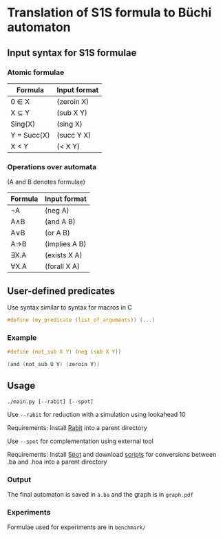# Translation of S1S formula to Büchi automaton

## Input syntax for S1S formulae

### Atomic formulae

|	Formula |	Input format |
| ---			| ---				|
| 0 <span>&isin;</span> X | (zeroin X) |
| X <span>&sube;</span> Y | (sub X Y) |
| Sing(X) | (sing X) |
| Y = Succ(X) | (succ Y X) |
| X < Y| (< X Y) |

### Operations over automata
(A and B denotes formulae)

| Formula | Input format |
| --- | --- |
| <span>&not;</span>A | (neg A) |
| A<span>&and;</span>B | (and A B) |
| A<span>&or;</span>B | (or A B) |
| A<span>&rarr;</span>B | (implies A B) |
| <span>&exist;</span>X.A | (exists X A) |
| <span>&forall;</span>X.A | (forall X A) |


## User-defined predicates

Use syntax similar to syntax for macros in C

```c
#define (my_predicate (list_of_arguments)) (...)
```

### Example

```c
#define (not_sub X Y) (neg (sub X Y))

(and (not_sub U V) (zeroin V))
```

## Usage
```
./main.py [--rabit] [--spot]
```

Use ```--rabit``` for reduction with a simulation using lookahead 10 

Requirements: Install <a href="http://languageinclusion.org/doku.php?id=tools">Rabit</a> into a parent directory 

Use ```--spot``` for complementation using external tool

Requirements: Install <a href="https://spot.lrde.epita.fr/autfilt.html">Spot</a> and download <a href="https://github.com/VeriFIT/ba-compl-eval/tree/master/util">scripts</a> for conversions between .ba and .hoa into a parent directory

### Output

The final automaton is saved in ```a.ba``` and the graph is in ```graph.pdf```

### Experiments

Formulae used for experiments are in ```benchmark/```
